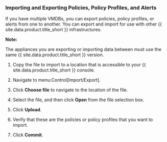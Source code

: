 ### Importing and Exporting Policies, Policy Profiles, and Alerts

If you have multiple VMDBs, you can export policies, policy profiles, or
alerts from one to another. You can export and import for use with other
{{ site.data.product.title_short }} infrastructures.

**Note:**

The appliances you are exporting or importing data between must use the
same {{ site.data.product.title_short }} version.

1.  Copy the file to import to a location that is accessible to your
    {{ site.data.product.title_short }} console.

2.  Navigate to menu:Control\[Import/Export\].

3.  Click **Choose file** to navigate to the location of the file.

4.  Select the file, and then click **Open** from the file selection
    box.

5.  Click **Upload**.

6.  Verify that these are the policies or policy profiles that you want
    to import.

7.  Click **Commit**.
